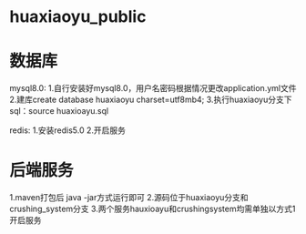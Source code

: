 # huaxiaoyu_public

# 数据库
mysql8.0:
1.自行安装好mysql8.0，用户名密码根据情况更改application.yml文件
2.建库create database huaxiaoyu charset=utf8mb4;
3.执行huaxiaoyu分支下sql：source huaxioayu.sql

redis:
1.安装redis5.0
2.开启服务

# 后端服务
1.maven打包后 java -jar方式运行即可
2.源码位于huaxiaoyu分支和crushing_system分支
3.两个服务hauxioayu和crushingsystem均需单独以方式1开启服务

